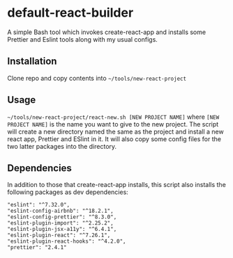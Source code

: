 # default-react-builder
A simple Bash tool which invokes create-react-app and installs some Prettier and Eslint tools along with my usual configs.

## Installation
Clone repo and copy contents into `~/tools/new-react-project`

## Usage
`~/tools/new-react-project/react-new.sh [NEW PROJECT NAME]` where `[NEW PROJECT NAME]` is the name you want to give to the new project. The script will create a new directory named the same as the project and install a new react app, Prettier and ESlint in it. It will also copy some config files for the two latter packages into the directory.

## Dependencies
In addition to those that create-react-app installs, this script also installs the following packages as dev dependencies:

    "eslint": "^7.32.0",
    "eslint-config-airbnb": "^18.2.1",
    "eslint-config-prettier": "^8.3.0",
    "eslint-plugin-import": "^2.25.2",
    "eslint-plugin-jsx-a11y": "^6.4.1",
    "eslint-plugin-react": "^7.26.1",
    "eslint-plugin-react-hooks": "^4.2.0",
    "prettier": "2.4.1"
